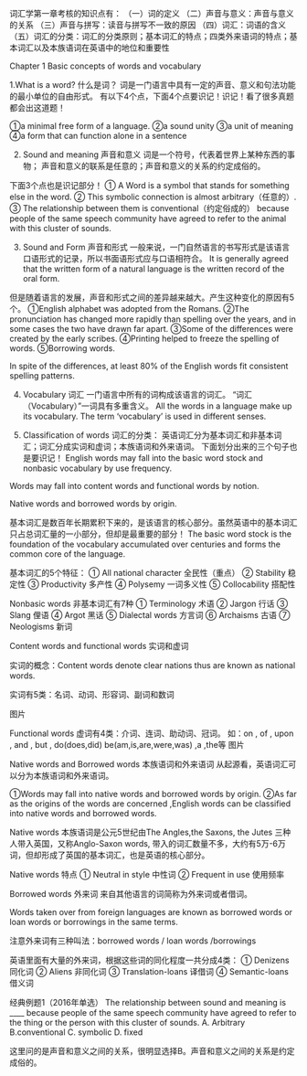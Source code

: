 


词汇学第一章考核的知识点有：
（一）词的定义
（二）声音与意义：声音与意义的关系
（三）声音与拼写：读音与拼写不一致的原因
（四）词汇：词语的含义
（五）词汇的分类：词汇的分类原则；基本词汇的特点；四类外来语词的特点；基本词汇以及本族语词在英语中的地位和重要性
 
Chapter 1 Basic concepts of words and vocabulary

1.What is a word? 什么是词？
词是一门语言中具有一定的声音、意义和句法功能的最小单位的自由形式。
有以下4个点，下面4个点要识记！识记！看了很多真题都会出这道题！

①a minimal free form of a language.
②a sound unity
③a unit of meaning
④a form that can function alone in a sentence
 
 
2. Sound and meaning 声音和意义
词是一个符号，代表着世界上某种东西的事物；
声音和意义的联系是任意的；声音和意义的关系的约定成俗的。

下面3个点也是识记部分！
① A Word is a symbol that stands for something else in the word.
② This symbolic connection is almost arbitrary（任意的）.
③ The relationship between them is conventional（约定俗成的） because people of the same speech community have agreed to refer to the animal with this cluster of sounds.
 

3. Sound and Form 声音和形式
一般来说，一门自然语言的书写形式是该语言口语形式的记录，所以书面语形式应与口语相符合。
It is generally agreed that the written form of a natural language is the written record of the oral form.

但是随着语言的发展，声音和形式之间的差异越来越大。产生这种变化的原因有5个。
①English alphabet was adopted from the Romans.
②The pronunciation has changed more rapidly than spelling over the years, and in some cases the two have drawn far apart.
③Some of the differences were created by the early scribes.
④Printing helped to freeze the spelling of words.
⑤Borrowing words.
 
In spite of the differences, at least 80% of the English words fit consistent spelling patterns.
 

4. Vocabulary 词汇
一门语言中所有的词构成该语言的词汇。
“词汇（Vocabulary）”一词具有多重含义。
All the words in a language make up its vocabulary.
The term ‘vocabulary’ is used in different senses.
 

5. Classification of words 词汇的分类：
英语词汇分为基本词汇和非基本词汇；词汇分成实词和虚词；本族语词和外来语词。
下面划分出来的三个句子也是要识记！
English words may fall into the basic word stock and nonbasic vocabulary by use frequency.

Words may fall into content words and functional words by notion.

Native words and borrowed words by origin.
 
基本词汇是数百年长期累积下来的，是该语言的核心部分。虽然英语中的基本词汇只占总词汇量的一小部分，但却是最重要的部分！
The basic word stock is the foundation of the vocabulary accumulated over centuries and forms the common core of the language.
 
基本词汇的5个特征：
① All national character 全民性（重点）
② Stability 稳定性
③ Productivity 多产性
④ Polysemy 一词多义性
⑤ Collocability 搭配性
 
Nonbasic words 非基本词汇有7种
① Terminology 术语
② Jargon 行话
③ Slang 俚语
④ Argot 黑话
⑤ Dialectal words 方言词
⑥ Archaisms 古语
⑦ Neologisms 新词
 
Content words and functional words 实词和虚词

实词的概念：Content words denote clear nations thus are known as national words.
 
实词有5类：名词、动词、形容词、副词和数词
 
图片
 
 Functional words 虚词有4类：介词、连词、助动词、冠词。
如：on , of , upon , and , but , do(does,did) be(am,is,are,were,was) ,a ,the等
图片

Native words and Borrowed words 
本族语词和外来语词
从起源看，英语词汇可以分为本族语词和外来语词。

①Words may fall into native words and borrowed words by origin.
②As far as the origins of the words are concerned ,English words can be classified into native words and borrowed words.
 
 
Native words 本族语词是公元5世纪由The Angles,the Saxons, the Jutes 三种人带入英国，又称Anglo-Saxon words, 带入的词汇数量不多，大约有5万-6万词，但却形成了英国的基本词汇，也是英语的核心部分。

Native words 特点
① Neutral in style 中性词
② Frequent in use 使用频率
 
Borrowed words 外来词
来自其他语言的词简称为外来词或者借词。

Words taken over from foreign languages are known as borrowed words or loan words or borrowings in the same terms.

注意外来词有三种叫法：borrowed words / loan words /borrowings
 
英语里面有大量的外来词，根据这些词的同化程度一共分成4类：
① Denizens 同化词
② Aliens 非同化词
③ Translation-loans 译借词
④ Semantic-loans 借义词
 
 
经典例题1（2016年单选）
The relationship between sound and meaning is ____ because people of the same speech community have agreed to refer to the thing or the person with this cluster of sounds.
A. Arbitrary      B.conventional     C. symbolic    D. fixed
 
这里问的是声音和意义之间的关系，很明显选择B。声音和意义之间的关系是约定成俗的。
